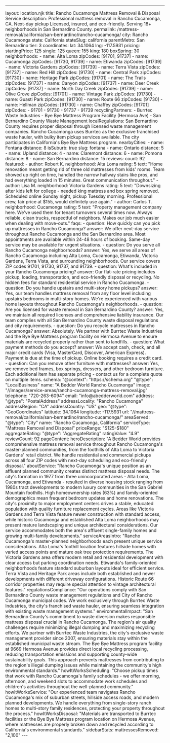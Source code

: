 ---
layout: location.njk
title: Rancho Cucamonga Mattress Removal & Disposal Service
description: Professional mattress removal in Rancho Cucamonga, CA. Next-day pickup Licensed, insured, and eco-friendly. Serving 18+ neighborhoods in San Bernardino County.
permalink: /mattress-removal/california/san-bernardino/rancho-cucamonga/
city: Rancho Cucamonga state: California stateSlug: california parentMetro: San Bernardino tier: 3 coordinates: lat: 34.1064 lng: -117.5931 pricing: startingPrice: 125 single: 125 queen: 155 king: 180 boxSpring: 30 neighborhoods: - name: Alta Loma zipCodes: [91701, 91737] - name: Cucamonga zipCodes: [91730, 91739] - name: Etiwanda zipCodes: [91739] - name: Victoria Gardens zipCodes: [91739] - name: Terra Vista zipCodes: [91737] - name: Red Hill zipCodes: [91730] - name: Central Park zipCodes: [91730] - name: Heritage Park zipCodes: [91701] - name: The Trails zipCodes: [91737] - name: Canyon zipCodes: [91737] - name: Deer Creek zipCodes: [91737] - name: North Day Creek zipCodes: [91739] - name: Olive Grove zipCodes: [91701] - name: Vintage Park zipCodes: [91730] - name: Guasti Park zipCodes: [91730] - name: Route 66 zipCodes: [91730] - name: Hellman zipCodes: [91730] - name: Chaffey zipCodes: [91701] zipCodes: - 91701 - 91730 - 91737 - 91739 recyclingPartners: - Burrtec Waste Industries - Bye Bye Mattress Program Facility (Hermosa Ave) - San Bernardino County Waste Management localRegulations: San Bernardino County requires proper disposal through licensed waste management companies. Rancho Cucamonga uses Burrtec as the exclusive franchised waste hauler, with bulky item pickup services available. The city participates in California's Bye Bye Mattress program. nearbyCities: - name: Fontana distance: 8 isSuburb: true slug: fontana - name: Ontario distance: 5 - name: Upland distance: 4 - name: Claremont distance: 6 - name: Pomona distance: 8 - name: San Bernardino distance: 15 reviews: count: 92 featured: - author: Robert K. neighborhood: Alta Loma rating: 5 text: "Home renovation meant getting rid of three old mattresses from kids' rooms. Team showed up right on time, handled the narrow hallway stairs like pros, and had everything loaded in 15 minutes. Great communication throughout." - author: Lisa M. neighborhood: Victoria Gardens rating: 5 text: "Downsizing after kids left for college - needed king mattress and box spring removed. Scheduled online Sunday night, pickup Tuesday morning. Professional crew, fair price at $155, would definitely use again." - author: Carlos T. neighborhood: Cucamonga rating: 5 text: "Property management company here. We've used them for tenant turnovers several times now. Always reliable, clean trucks, respectful of neighbors. Makes our job much easier when dealing with move-outs." faqs: - question: How quickly can you pick up mattresses in Rancho Cucamonga? answer: We offer next-day service throughout Rancho Cucamonga and the San Bernardino area. Most appointments are available within 24-48 hours of booking. Same-day service may be available for urgent situations. - question: Do you serve all Rancho Cucamonga neighborhoods? answer: Yes, we serve all areas of Rancho Cucamonga including Alta Loma, Cucamonga, Etiwanda, Victoria Gardens, Terra Vista, and surrounding neighborhoods. Our service covers ZIP codes 91701, 91730, 91737, and 91739. - question: What's included in your Rancho Cucamonga pricing? answer: Our flat-rate pricing includes pickup, loading, transportation, and eco-friendly disposal or recycling. No hidden fees for standard residential service in Rancho Cucamonga. - question: Do you handle upstairs and multi-story home pickups? answer: Yes, our team handles mattress removal from any floor level including upstairs bedrooms in multi-story homes. We're experienced with various home layouts throughout Rancho Cucamonga's neighborhoods. - question: Are you licensed for waste removal in San Bernardino County? answer: Yes, we maintain all required licenses and comprehensive liability insurance. Our team complies with all San Bernardino County waste disposal regulations and city requirements. - question: Do you recycle mattresses in Rancho Cucamonga? answer: Absolutely. We partner with Burrtec Waste Industries and the Bye Bye Mattress program facility on Hermosa Avenue to ensure materials are recycled properly rather than sent to landfills. - question: What payment methods do you accept? answer: We accept cash, check, and all major credit cards (Visa, MasterCard, Discover, American Express). Payment is due at the time of pickup. Online booking requires a credit card. - question: Can you remove other furniture with mattresses? answer: Yes, we remove bed frames, box springs, dressers, and other bedroom furniture. Each additional item has separate pricing - contact us for a complete quote on multiple items. schema: "@context": "https://schema.org" "@type": "LocalBusiness" name: "A Bedder World Rancho Cucamonga" image: "//images/service-areas/rancho-cucamonga-mattress-removal.jpg" telephone: "720-263-6094" email: "info@abedderworld.com" address: "@type": "PostalAddress" addressLocality: "Rancho Cucamonga" addressRegion: "CA" addressCountry: "US" geo: "@type": "GeoCoordinates" latitude: 34.1064 longitude: -117.5931 url: "//mattress-removal/california/san-bernardino/rancho-cucamonga/" areaServed: "@type": "City" name: "Rancho Cucamonga, California" serviceType: "Mattress Removal and Disposal" priceRange: "$125-$180" aggregateRating: "@type": "AggregateRating" ratingValue: "4.9" reviewCount: 92 pageContent: heroDescription: "A Bedder World provides comprehensive mattress removal service throughout Rancho Cucamonga's master-planned communities, from the foothills of Alta Loma to Victoria Gardens' retail district. We handle residential and commercial pickups across all four ZIP codes with next-day scheduling and eco-friendly disposal." aboutService: "Rancho Cucamonga's unique position as an affluent planned community creates distinct mattress disposal needs. The city's formation in 1977 from three unincorporated areas - Alta Loma, Cucamonga, and Etiwanda - resulted in diverse housing stock ranging from 1980s tract developments to modern luxury communities in the San Gabriel Mountain foothills. High homeownership rates (63%) and family-oriented demographics mean frequent bedroom updates and home renovations. The city's proximity to major employment centers drives a stable, educated population with quality furniture replacement cycles. Areas like Victoria Gardens and Terra Vista feature newer construction with standard access, while historic Cucamonga and established Alta Loma neighborhoods may present mature landscaping and unique architectural considerations. Our service accommodates both the area's affluent single-family homes and growing multi-family developments." serviceAreasIntro: "Rancho Cucamonga's master-planned neighborhoods each present unique service considerations. Alta Loma's foothill location features hillside homes with varied access points and mature oak tree protection requirements. The Victoria Gardens area offers modern retail and residential development with clear access but parking coordination needs. Etiwanda's family-oriented neighborhoods feature standard suburban layouts ideal for efficient service. Terra Vista and Heritage Park areas include both established and newer developments with different driveway configurations. Historic Route 66 corridor properties may require special attention to vintage architectural features." regulationsCompliance: "Our operations comply with San Bernardino County waste management regulations and City of Rancho Cucamonga municipal codes. We work exclusively through Burrtec Waste Industries, the city's franchised waste hauler, ensuring seamless integration with existing waste management systems." environmentalImpact: "San Bernardino County's commitment to waste diversion makes responsible mattress disposal crucial in Rancho Cucamonga. The region's air quality challenges require minimizing illegal dumping and maximizing recycling efforts. We partner with Burrtec Waste Industries, the city's exclusive waste management provider since 2007, ensuring materials stay within the established municipal waste stream. The Bye Bye Mattress program facility at 9669 Hermosa Avenue provides direct local recycling processing, reducing transportation emissions and supporting county-wide sustainability goals. This approach prevents mattresses from contributing to the region's illegal dumping issues while maintaining the community's high environmental standards." howItWorksScheduling: "Choose pickup times that work with Rancho Cucamonga's family schedules - we offer morning, afternoon, and weekend slots to accommodate work schedules and children's activities throughout the well-planned community." howItWorksService: "Our experienced team navigates Rancho Cucamonga's mix of suburban streets, hillside access roads, and modern planned developments. We handle everything from single-story ranch homes to multi-story family residences, protecting your property throughout the process." howItWorksDisposal: "Materials are transported to Burrtec facilities or the Bye Bye Mattress program location on Hermosa Avenue, where mattresses are properly broken down and recycled according to California's environmental standards." sidebarStats: mattressesRemoved: "2,100" ---